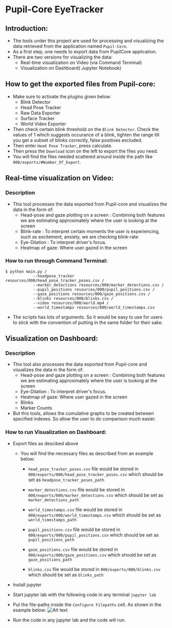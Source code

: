 # Pupil-Core EyeTracker

## Introduction:

* The tools under this project are used for processing and visualizing the data retrieved from the application named `Pupil-Core`.
* As a first step, one needs to export data from PupilCore application.
* There are two versions for visualizing the data:
    * Real-time visualization on Video (via Command Terminal)
    * Visualization on Dashboard( Jupyter Notebook)

## How to get the exported files from Pupil-core:
* Make sure to activate the plugins given below:
    * Blink Detector
    * Head Pose Tracker
    * Raw Data Exporter
    * Surface Tracker
    * World Video Exporter
* Then check certain blink threshold on the `Blink Detector`. Check the values of 1 which suggests occurance of a blink, tighten the range till you get a subset of blinks correctly, false positives excluded.
* Then enter `Head Pose Tracker`, press calculate.
* Then press the `Download` icon on the left to export the files you need.
* You will find the files needed scattered around inside the path like `000/exports/#Number_Of_Export`.

## Real-time visualization on Video:
### Description
* This tool processes the data exported from Pupil-core and visualizes the data in the form of:
    * Head-pose and gaze plotting on a screen : Combining both features we are estimating approximately where the user is looking at the screen
    * Blink-rate : To interpret certain moments the user is experiencing, such as excitement, anxiety, we are checking blink-rate
    * Eye-Dilation : To interpret driver's focus.
    * Heatmap of gaze: Where user gazed in the screen

### How to run through Command Terminal:
    $ python main.py /
                --headpose_tracker resources/000/head_pose_tracker_poses.csv /
                --marker_detections resources/000/marker_detections.csv /
                --pupil_positions resources/000/pupil_positions.csv /
                --gaze_positions resources/000/gaze_positions.csv /
                --blinks resources/000/blinks.csv /
                --video resources/000/world.mp4 /
                --world_timestamps resources/000/world_timestamps.csv
* The scripts has lots of arguments. So it would be easy to use for users to stick with the convention of putting in the same folder for their sake.

## Visualization on Dashboard:
### Description
* This tool also processes the data exported from Pupil-core and visualizes the data in the form of:
    * Head-pose and gaze plotting on a screen : Combining both features we are estimating approximately where the user is looking at the screen
    * Eye-Dilation : To interpret driver's focus.
    * Heatmap of gaze: Where user gazed in the screen  
    * Blinks
    * Marker Counts
* But this tools, allows the cumulative graphs to be created between specified indexes. So allow the user to do comparison much easier.

### How to run Visualization on Dashboard:
* Export files as descibed above
    *  You will find the necessary files as described from an example below:
        * `head_pose_tracker_poses.csv` file would be stored in `000/exports/000/head_pose_tracker_poses.csv` which should be set as `headpose_tracker_poses_path`

        * `marker_detections.csv` file would be stored in `000/exports/000/marker_detections.csv` which should be set as `marker_detections_path`

        * `world_timestamps.csv` file would be stored in `000/exports/000/world_timestamps.csv` which should be set as `world_timestamps_path`

        * `pupil_positions.csv` file would be stored in `000/exports/000/pupil_positions.csv` which should be set as `pupil_positions_path`

        * `gaze_positions.csv` file would be stored in `000/exports/000/gaze_positions.csv` which should be set as `gaze_positions_path`

        * `blinks.csv` file would be stored in `000/exports/000/blinks.csv` which should be set as `blinks_path`

* Install jupyter
* Start jupyter lab with the following code in any terminal `jupyter lab`
* Put the file-paths inside the `Configure Filepaths` cell. As shown in the example below:
![Alt text](Configure_File_Paths.png)
* Run the code in any jupyter lab and the code will run.
